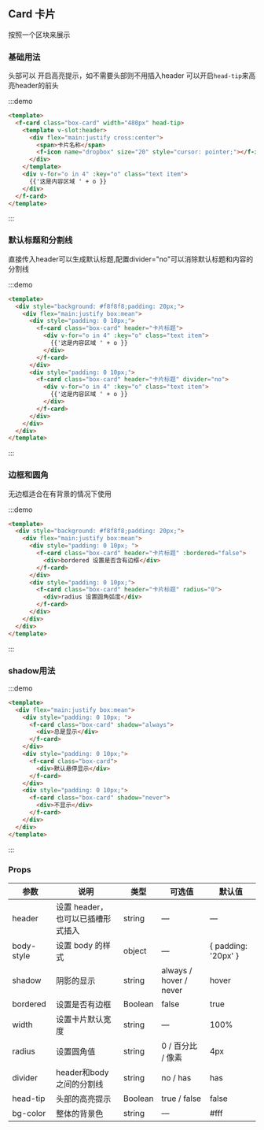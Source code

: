 ## Card 卡片

按照一个区块来展示

### 基础用法

头部可以 开启高亮提示，如不需要头部则不用插入header 可以开启`head-tip`来高亮header的前头

:::demo

```html
<template>
  <f-card class="box-card" width="480px" head-tip>
    <template v-slot:header>
      <div flex="main:justify cross:center">
        <span>卡片名称</span>
        <f-icon name="dropbox" size="20" style="cursor: pointer;"></f-icon>
      </div>
    </template>
    <div v-for="o in 4" :key="o" class="text item">
      {{'这是内容区域 ' + o }}
    </div>
  </f-card>
</template>
```

:::

### 默认标题和分割线

直接传入header可以生成默认标题,配置divider="no"可以消除默认标题和内容的分割线

:::demo

```html
<template>
  <div style="background: #f8f8f8;padding: 20px;">
    <div flex="main:justify box:mean">
      <div style="padding: 0 10px;">
        <f-card class="box-card" header="卡片标题">
          <div v-for="o in 4" :key="o" class="text item">
            {{'这是内容区域 ' + o }}
          </div>
        </f-card>
      </div>
      <div style="padding: 0 10px;">
        <f-card class="box-card" header="卡片标题" divider="no">
          <div v-for="o in 4" :key="o" class="text item">
            {{'这是内容区域 ' + o }}
          </div>
        </f-card>
      </div>
    </div>
  </div>
</template>
```

:::

### 边框和圆角

无边框适合在有背景的情况下使用

:::demo

```html
<template>
  <div style="background: #f8f8f8;padding: 20px;">
    <div flex="main:justify box:mean">
      <div style="padding: 0 10px; ">
        <f-card class="box-card" header="卡片标题" :bordered="false">
          <div>bordered 设置是否含有边框</div>
        </f-card>
      </div>
      <div style="padding: 0 10px;">
        <f-card class="box-card" header="卡片标题" radius="0">
          <div>radius 设置圆角弧度</div>
        </f-card>
      </div>
    </div>
  </div>
</template>
```

:::

### shadow用法

:::demo

```html
<template>
  <div flex="main:justify box:mean">
    <div style="padding: 0 10px; ">
      <f-card class="box-card" shadow="always">
        <div>总是显示</div>
      </f-card>
    </div>
    <div style="padding: 0 10px;">
      <f-card class="box-card">
        <div>默认悬停显示</div>
      </f-card>
    </div>
    <div style="padding: 0 10px;">
      <f-card class="box-card" shadow="never">
        <div>不显示</div>
      </f-card>
    </div>
  </div>
</template>
```

:::

### Props

| 参数      | 说明    | 类型      | 可选值       | 默认值   |
|---------- |-------- |---------- |-------------  |-------- |
| header | 设置 header，也可以已插槽形式插入 | string |  —  |  —  |
| body-style | 设置 body 的样式 | object |  —  |  { padding: '20px' }  |
| shadow | 阴影的显示 | string | always / hover / never  | hover  |
| bordered | 设置是否有边框 | Boolean |  false  | true |
| width | 设置卡片默认宽度 | string |  —  | 100%  |
| radius | 设置圆角值 | string |  0 / 百分比 / 像素  |  4px  |
| divider | header和body之间的分割线 | string |  no / has  |  has  |
| head-tip | 头部的高亮提示 | Boolean |  true / false  |  false  |
| bg-color | 整体的背景色 | string |  —  |  #fff  |
